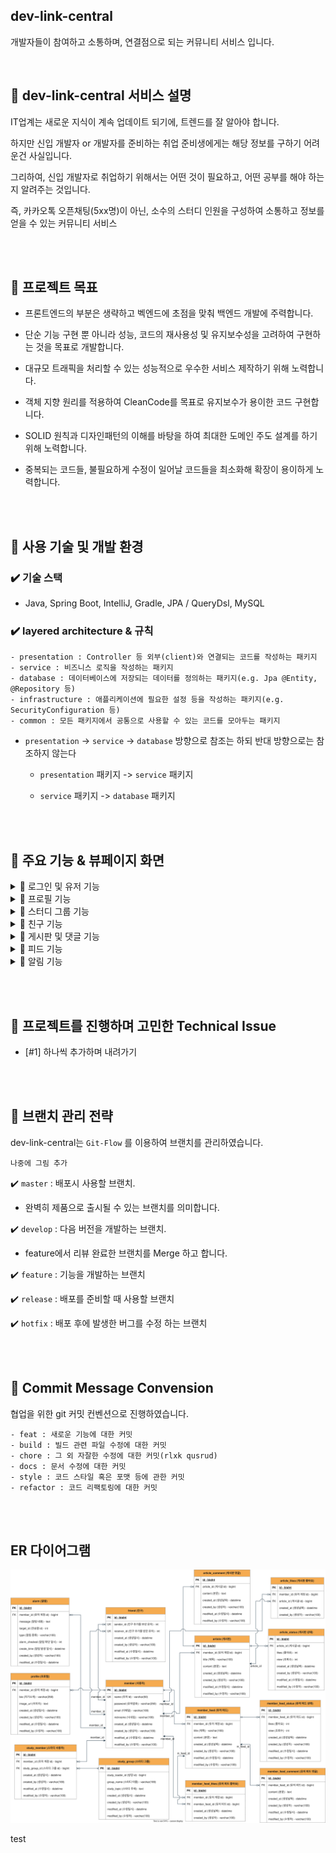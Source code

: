 ## dev-link-central

개발자들이 참여하고 소통하며, 연결점으로 되는 커뮤니티 서비스 입니다.

<br/>

## 📌 dev-link-central 서비스 설명

IT업계는 새로운 지식이 계속 업데이트 되기에, 트렌드를 잘 알아야 합니다.

하지만 신입 개발자 or 개발자를 준비하는 취업 준비생에게는 해당 정보를 구하기 어려운건 사실입니다.

그리하여, 신입 개발자로 취업하기 위해서는 어떤 것이 필요하고, 어떤 공부를 해야 하는지 알려주는 것입니다.

즉, 카카오톡 오픈채팅(5xx명)이 아닌, 소수의 스터디 인원을 구성하여 소통하고 정보를 얻을 수 있는 커뮤니티 서비스


<br/><br/>


## 📌 프로젝트 목표


- 프론트엔드의 부분은 생략하고 벡엔드에 초점을 맞춰 백엔드 개발에 주력합니다.


- 단순 기능 구현 뿐 아니라 성능, 코드의 재사용성 및 유지보수성을 고려하여 구현하는 것을 목표로 개발합니다.


- 대규모 트래픽을 처리할 수 있는 성능적으로 우수한 서비스 제작하기 위해 노력합니다.


- 객체 지향 원리를 적용하여 CleanCode를 목표로 유지보수가 용이한 코드 구현합니다.


- SOLID 원칙과 디자인패턴의 이해를 바탕을 하여 최대한 도메인 주도 설계를 하기 위해 노력합니다.


- 중복되는 코드들, 불필요하게 수정이 일어날 코드들을 최소화해 확장이 용이하게 노력합니다.



<br/><br/>


## 📌 사용 기술 및 개발 환경


### ✔️ 기술 스택

- Java, Spring Boot, IntelliJ, Gradle, JPA / QueryDsl, MySQL


### ✔️ layered architecture & 규칙

```
- presentation : Controller 등 외부(client)와 연결되는 코드를 작성하는 패키지
- service : 비즈니스 로직을 작성하는 패키지
- database : 데이터베이스에 저장되는 데이터를 정의하는 패키지(e.g. Jpa @Entity, @Repository 등)
- infrastructure : 애플리케이션에 필요한 설정 등을 작성하는 패키지(e.g. SecurityConfiguration 등)
- common : 모든 패키지에서 공통으로 사용할 수 있는 코드를 모아두는 패키지
```

- `presentation` -> `service` -> `database` 방향으로 참조는 하되 반대 방향으로는 참조하지 않는다

  - `presentation` 패키지 -> `service` 패키지

  - `service` 패키지 -> `database` 패키지


<br/><br/>


## 📌 주요 기능 & 뷰페이지 화면

<details>
  <summary> 📱 로그인 및 유저 기능</summary>
  <img src="./demo/로그인_화면.png" alt="로그인 화면">
</details>

<details>
  <summary> 📱 프로필 기능</summary>
  <!-- 내용 -->
</details>

<details>
  <summary> 📱 스터디 그룹 기능</summary>
  <!-- 내용 -->
</details>

<details>
  <summary> 📱 친구 기능</summary>
  
</details>

<details>
  <summary> 📱 게시판 및 댓글 기능</summary>
  <!-- 내용 -->
</details>

<details>
  <summary> 📱 피드 기능</summary>
  <!-- 내용 -->
</details>

<details>
  <summary> 📱 알림 기능</summary>
  <!-- 내용 -->
</details>




<br/><br/>


## 📌 프로젝트를 진행하며 고민한 Technical Issue

- [#1] 하나씩 추가하며 내려가기







<br/><br/>

## 📌 브랜치 관리 전략

dev-link-central는 `Git-Flow` 를 이용하여 브랜치를 관리하였습니다.


```
나중에 그림 추가
```


✔️ `master` : 배포시 사용할 브랜치.

- 완벽히 제품으로 출시될 수 있는 브랜치를 의미합니다.

✔️ `develop` : 다음 버전을 개발하는 브랜치.
- feature에서 리뷰 완료한 브랜치를 Merge 하고 합니다.

✔️ `feature` : 기능을 개발하는 브랜치

✔️ `release` : 배포를 준비할 때 사용할 브랜치

✔️ `hotfix` : 배포 후에 발생한 버그를 수정 하는 브랜치



<br/><br/>


## 📌 Commit Message Convension

협업을 위한 git 커밋 컨벤션으로 진행하였습니다.

```
- feat : 새로운 기능에 대한 커밋
- build : 빌드 관련 파일 수정에 대한 커밋
- chore : 그 외 자잘한 수정에 대한 커밋(rlxk qusrud)
- docs : 문서 수정에 대한 커밋
- style : 코드 스타일 혹은 포맷 등에 관한 커밋
- refactor : 코드 리팩토링에 대한 커밋
```


<br/><br/>


## ER 다이어그램


![이미지](/schema/ERD.svg)


test
